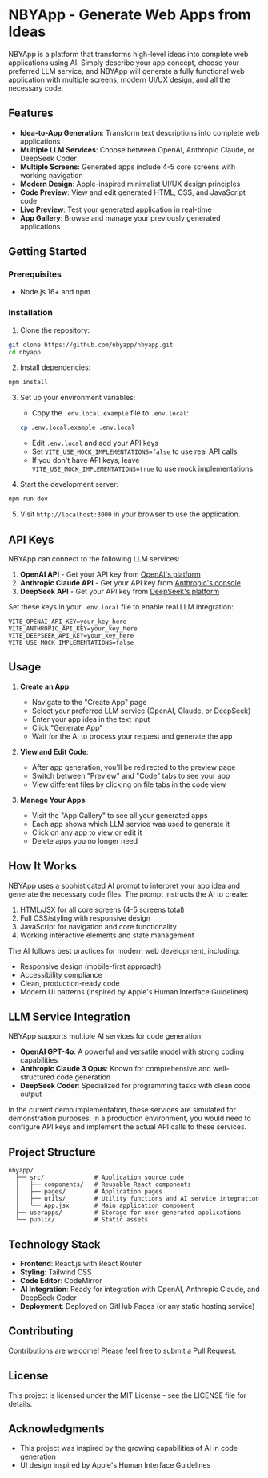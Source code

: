 # NBYApp - Generate Web Apps from Ideas

NBYApp is a platform that transforms high-level ideas into complete web applications using AI. Simply describe your app concept, choose your preferred LLM service, and NBYApp will generate a fully functional web application with multiple screens, modern UI/UX design, and all the necessary code.

## Features

- **Idea-to-App Generation**: Transform text descriptions into complete web applications
- **Multiple LLM Services**: Choose between OpenAI, Anthropic Claude, or DeepSeek Coder
- **Multiple Screens**: Generated apps include 4-5 core screens with working navigation
- **Modern Design**: Apple-inspired minimalist UI/UX design principles
- **Code Preview**: View and edit generated HTML, CSS, and JavaScript code
- **Live Preview**: Test your generated application in real-time
- **App Gallery**: Browse and manage your previously generated applications

## Getting Started

### Prerequisites

- Node.js 16+ and npm

### Installation

1. Clone the repository:
```bash
git clone https://github.com/nbyapp/nbyapp.git
cd nbyapp
```

2. Install dependencies:
```bash
npm install
```

3. Set up your environment variables:
   - Copy the `.env.local.example` file to `.env.local`:
   ```bash
   cp .env.local.example .env.local
   ```
   - Edit `.env.local` and add your API keys
   - Set `VITE_USE_MOCK_IMPLEMENTATIONS=false` to use real API calls
   - If you don't have API keys, leave `VITE_USE_MOCK_IMPLEMENTATIONS=true` to use mock implementations

4. Start the development server:
```bash
npm run dev
```

5. Visit `http://localhost:3000` in your browser to use the application.

## API Keys

NBYApp can connect to the following LLM services:

1. **OpenAI API** - Get your API key from [OpenAI's platform](https://platform.openai.com/api-keys)
2. **Anthropic Claude API** - Get your API key from [Anthropic's console](https://console.anthropic.com/)
3. **DeepSeek API** - Get your API key from [DeepSeek's platform](https://platform.deepseek.com/)

Set these keys in your `.env.local` file to enable real LLM integration:

```
VITE_OPENAI_API_KEY=your_key_here
VITE_ANTHROPIC_API_KEY=your_key_here
VITE_DEEPSEEK_API_KEY=your_key_here
VITE_USE_MOCK_IMPLEMENTATIONS=false
```

## Usage

1. **Create an App**:
   - Navigate to the "Create App" page
   - Select your preferred LLM service (OpenAI, Claude, or DeepSeek)
   - Enter your app idea in the text input
   - Click "Generate App"
   - Wait for the AI to process your request and generate the app

2. **View and Edit Code**:
   - After app generation, you'll be redirected to the preview page
   - Switch between "Preview" and "Code" tabs to see your app
   - View different files by clicking on file tabs in the code view

3. **Manage Your Apps**:
   - Visit the "App Gallery" to see all your generated apps
   - Each app shows which LLM service was used to generate it
   - Click on any app to view or edit it
   - Delete apps you no longer need

## How It Works

NBYApp uses a sophisticated AI prompt to interpret your app idea and generate the necessary code files. The prompt instructs the AI to create:

1. HTML/JSX for all core screens (4-5 screens total)
2. Full CSS/styling with responsive design
3. JavaScript for navigation and core functionality
4. Working interactive elements and state management

The AI follows best practices for modern web development, including:
- Responsive design (mobile-first approach)
- Accessibility compliance
- Clean, production-ready code
- Modern UI patterns (inspired by Apple's Human Interface Guidelines)

## LLM Service Integration

NBYApp supports multiple AI services for code generation:

- **OpenAI GPT-4o**: A powerful and versatile model with strong coding capabilities
- **Anthropic Claude 3 Opus**: Known for comprehensive and well-structured code generation
- **DeepSeek Coder**: Specialized for programming tasks with clean code output

In the current demo implementation, these services are simulated for demonstration purposes. In a production environment, you would need to configure API keys and implement the actual API calls to these services.

## Project Structure

```
nbyapp/
  ├── src/              # Application source code
  │   ├── components/   # Reusable React components
  │   ├── pages/        # Application pages
  │   ├── utils/        # Utility functions and AI service integration
  │   └── App.jsx       # Main application component
  ├── userapps/         # Storage for user-generated applications
  └── public/           # Static assets
```

## Technology Stack

- **Frontend**: React.js with React Router
- **Styling**: Tailwind CSS
- **Code Editor**: CodeMirror
- **AI Integration**: Ready for integration with OpenAI, Anthropic Claude, and DeepSeek Coder
- **Deployment**: Deployed on GitHub Pages (or any static hosting service)

## Contributing

Contributions are welcome! Please feel free to submit a Pull Request.

## License

This project is licensed under the MIT License - see the LICENSE file for details.

## Acknowledgments

- This project was inspired by the growing capabilities of AI in code generation
- UI design inspired by Apple's Human Interface Guidelines
